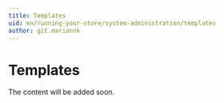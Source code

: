 ```yaml
---
title: Templates
uid: en/running-your-store/system-administration/templates
author: git.mariannk
---
```


# Templates

The content will be added soon.